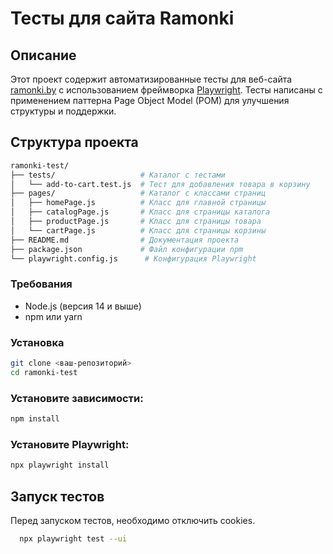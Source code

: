 # Тесты для сайта Ramonki

## Описание

Этот проект содержит автоматизированные тесты для веб-сайта [ramonki.by](https://ramonki.by) с использованием фреймворка [Playwright](https://playwright.dev/). Тесты написаны с применением паттерна Page Object Model (POM) для улучшения структуры и поддержки.

## Структура проекта
```bash
ramonki-test/
├── tests/                   # Каталог с тестами
│   └── add-to-cart.test.js  # Тест для добавления товара в корзину
├── pages/                   # Каталог с классами страниц
│   ├── homePage.js          # Класс для главной страницы
│   ├── catalogPage.js       # Класс для страницы каталога
│   ├── productPage.js       # Класс для страницы товара
│   └── cartPage.js          # Класс для страницы корзины
├── README.md                # Документация проекта
├── package.json             # Файл конфигурации npm
└── playwright.config.js      # Конфигурация Playwright
```

### Требования

- Node.js (версия 14 и выше)
- npm или yarn

### Установка
   ```bash
   git clone <ваш-репозиторий>
   cd ramonki-test
   ```

### Установите зависимости:
   ```bash
   npm install
   ```

### Установите Playwright:
   ```bash
   npx playwright install
   ```

## Запуск тестов

Перед запуском тестов, необходимо отключить cookies.

 ```bash
   npx playwright test --ui
   ```
